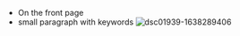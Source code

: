 - On the front page
- small paragraph with keywords
![dsc01939-1638289406](https://github.com/z20194914/Sizzle_Project/assets/126171034/708ee237-7b00-45b5-90db-6236193787f3)
